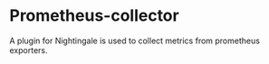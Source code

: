 # Prometheus-collector
A plugin for Nightingale is used to collect metrics from prometheus exporters. 